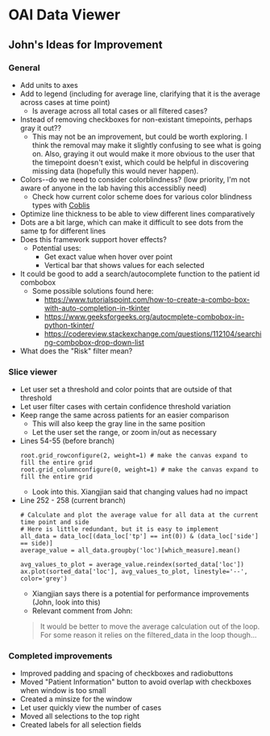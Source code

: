 # OAI Data Viewer
## John's Ideas for Improvement
### General
- Add units to axes
- Add to legend (including for average line, clarifying that it is the average across cases at time point)
    - Is average across all total cases or all filtered cases?
- Instead of removing checkboxes for non-existant timepoints, perhaps gray it out??
    - This may not be an improvement, but could be worth exploring. I think the removal may make it slightly confusing to see what is going on. Also, graying it out would make it more obvious to the user that the timepoint doesn't exist, which could be helpful in discovering missing data (hopefully this would never happen).
- Colors--do we need to consider colorblindness? (low priority, I'm not aware of anyone in the lab having this accessibliy need)
    - Check how current color scheme does for various color blindness types with [Coblis](https://www.color-blindness.com/coblis-color-blindness-simulator/)
- Optimize line thickness to be able to view different lines comparatively
- Dots are a bit large, which can make it difficult to see dots from the same tp for different lines
- Does this framework support hover effects?
    - Potential uses:
        - Get exact value when hover over point
        - Vertical bar that shows values for each selected 
- It could be good to add a search/autocomplete function to the patient id combobox
    - Some possible solutions found here:
        - https://www.tutorialspoint.com/how-to-create-a-combo-box-with-auto-completion-in-tkinter
        - https://www.geeksforgeeks.org/autocmplete-combobox-in-python-tkinter/
        - https://codereview.stackexchange.com/questions/112104/searching-combobox-drop-down-list
- What does the "Risk" filter mean?

### Slice viewer
- Let user set a threshold and color points that are outside of that threshold
- Let user filter cases with certain confidence threshold variation
- Keep range the same across patients for an easier comparison
    - This will also keep the gray line in the same position
    - Let the user set the range, or zoom in/out as necessary
- Lines 54-55 (before branch)
    ```
    root.grid_rowconfigure(2, weight=1) # make the canvas expand to fill the entire grid
    root.grid_columnconfigure(0, weight=1) # make the canvas expand to fill the entire grid
    ```
    - Look into this. Xiangjian said that changing values had no impact
- Line 252 - 258 (current branch)
    ```
    # Calculate and plot the average value for all data at the current time point and side
    # Here is little redundant, but it is easy to implement
    all_data = data_loc[(data_loc['tp'] == int(0)) & (data_loc['side'] == side)]
    average_value = all_data.groupby('loc')[which_measure].mean()

    avg_values_to_plot = average_value.reindex(sorted_data['loc'])
    ax.plot(sorted_data['loc'], avg_values_to_plot, linestyle='--', color='grey')
    ```
    - Xiangjian says there is a potential for performance improvements (John, look into this)
    - Relevant comment from John:
    > It would be better to move the average calculation out of the loop. For some reason it relies on the filtered_data in the loop though...

### Completed improvements
- Improved padding and spacing of checkboxes and radiobuttons
- Moved "Patient Information" button to avoid overlap with checkboxes when window is too small
- Created a minsize for the window
- Let user quickly view the number of cases
- Moved all selections to the top right
- Created labels for all selection fields